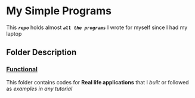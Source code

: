 # My Simple Programs
This _**`repo`**_ holds almost _**`all the programs`**_ I wrote for myself since I had my laptop


## Folder Description
### [Functional](https://github.com/GreenJoey/My-Simple-Programs/tree/master/functional)
This folder contains codes for **Real life applications** that I _built_ or followed as _examples in any tutorial_


